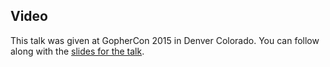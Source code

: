 <!--
{
"name" : "static-code-analysis",
"version" : "0.1",
"title" : "Static Code Analysis Using SSA",
"description" : "TBD",
"homepage" : "https://speakerdeck.com/benbjohnson/static-code-analysis-using-ssa",
"canonicalSource" : "https://speakerdeck.com/benbjohnson/static-code-analysis-using-ssa",
"freshnessDate" : 2015-07-28,
"license" : "All Rights Reserved"
}
-->

<!-- @section -->

## Video

This talk was given at GopherCon 2015 in Denver Colorado. You can follow along with the [slides for the talk](https://speakerdeck.com/benbjohnson/static-code-analysis-using-ssa).

<!-- @asset, "contentType": "outlearn/video", "provider": "youtube", "url": "https://www.youtube.com/embed/D2-gaMvWfQY" -->
